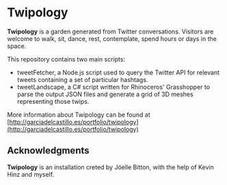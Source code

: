 # Twipology

**Twipology** is a garden generated from Twitter conversations. Visitors are welcome to walk, sit, dance, rest, contemplate, spend hours or days in the space.

This repository contains two main scripts:

- tweetFetcher, a Node.js script used to query the Twitter API for relevant tweets containing a set of particular hashtags.
- tweetLandscape, a C# script written for Rhinoceros' Grasshopper to parse the output JSON files and generate a grid of 3D meshes representing those twips. 

More information about Twipology can be found at [http://garciadelcastillo.es/portfolio/twipology](http://garciadelcastillo.es/portfolio/twipology)

Acknowledgments
---------------
**Twipology** is an installation creted by Jöelle Bitton, with the help of Kevin Hinz and myself. 